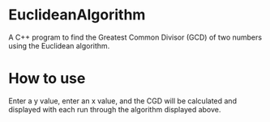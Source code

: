# EuclideanAlgorithm
A C++ program to find the Greatest Common Divisor (GCD) of two numbers using the Euclidean algorithm.

# How to use
Enter a y value, enter an x value, and the CGD will be calculated and displayed with each run through the algorithm displayed above.
